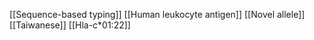 [[Sequence-based typing]]
[[Human leukocyte antigen]]
[[Novel allele]]
[[Taiwanese]]
[[Hla-c*01:22]]
